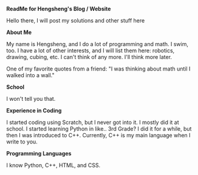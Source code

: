 **ReadMe for Hengsheng's Blog / Website**

Hello there, I will post my solutions and other stuff here

**About Me**

My name is Hengsheng, and I do a lot of programming and math. I swim, too. I have a lot of other interests, and I will list them here: robotics, drawing, cubing, etc. I can't think of any more. I'll think more later.

One of my favorite quotes from a friend: "I was thinking about math until I walked into a wall."

**School**

I won't tell you that.

**Experience in Coding**

I started coding using Scratch, but I never got into it. I mostly did it at school. I started learning Python in like.. 3rd Grade? I did it for a while, but then I was introduced to C++. Currently, C++ is my main language when I write to you.

**Programming Languages**

I know Python, C++, HTML, and CSS.
